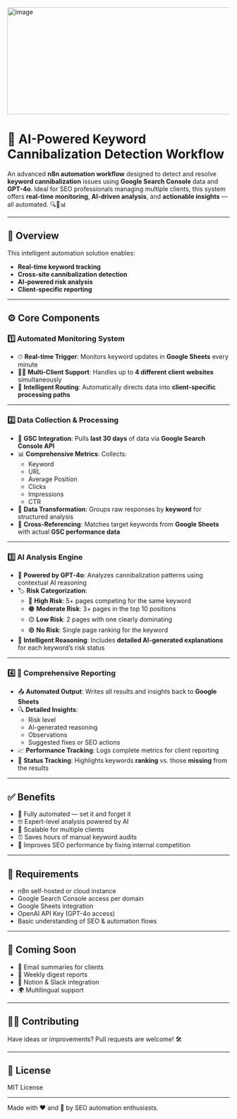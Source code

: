 <img width="712" height="242" alt="image" src="https://github.com/user-attachments/assets/8177b63a-caf3-463a-8d5e-8473fd5fb335" />

# 🚀 AI-Powered Keyword Cannibalization Detection Workflow

An advanced **n8n automation workflow** designed to detect and resolve **keyword cannibalization** issues using **Google Search Console** data and **GPT-4o**. Ideal for SEO professionals managing multiple clients, this system offers **real-time monitoring**, **AI-driven analysis**, and **actionable insights** — all automated. 🔍🤖📊

---

## 🧩 Overview

This intelligent automation solution enables:
- **Real-time keyword tracking**
- **Cross-site cannibalization detection**
- **AI-powered risk analysis**
- **Client-specific reporting**

---

## ⚙️ Core Components

### 1️⃣ Automated Monitoring System

- ⏱ **Real-time Trigger**: Monitors keyword updates in **Google Sheets** every minute
- 🧑‍💼 **Multi-Client Support**: Handles up to **4 different client websites** simultaneously
- 🧠 **Intelligent Routing**: Automatically directs data into **client-specific processing paths**

---

### 2️⃣ Data Collection & Processing

- 🔌 **GSC Integration**: Pulls **last 30 days** of data via **Google Search Console API**
- 📊 **Comprehensive Metrics**: Collects:
  - Keyword
  - URL
  - Average Position
  - Clicks
  - Impressions
  - CTR
- 🔄 **Data Transformation**: Groups raw responses by **keyword** for structured analysis
- 🧬 **Cross-Referencing**: Matches target keywords from **Google Sheets** with actual **GSC performance data**

---

### 3️⃣ AI Analysis Engine

- 🤖 **Powered by GPT-4o**: Analyzes cannibalization patterns using contextual AI reasoning
- 🏷 **Risk Categorization**:
  - 🔴 **High Risk**: 5+ pages competing for the same keyword
  - 🟠 **Moderate Risk**: 3+ pages in the top 10 positions
  - 🟡 **Low Risk**: 2 pages with one clearly dominating
  - 🟢 **No Risk**: Single page ranking for the keyword
- 🧠 **Intelligent Reasoning**: Includes **detailed AI-generated explanations** for each keyword’s risk status

---

### 4️⃣ 📑 Comprehensive Reporting

- 📤 **Automated Output**: Writes all results and insights back to **Google Sheets**
- 🔍 **Detailed Insights**:
  - Risk level
  - AI-generated reasoning
  - Observations
  - Suggested fixes or SEO actions
- 📈 **Performance Tracking**: Logs complete metrics for client reporting
- 🚨 **Status Tracking**: Highlights keywords **ranking** vs. those **missing** from the results

---

## ✅ Benefits

- 🔄 Fully automated — set it and forget it
- 🤓 Expert-level analysis powered by AI
- 💼 Scalable for multiple clients
- ⏰ Saves hours of manual keyword audits
- 🎯 Improves SEO performance by fixing internal competition

---

## 📎 Requirements

- n8n self-hosted or cloud instance
- Google Search Console access per domain
- Google Sheets integration
- OpenAI API Key (GPT-4o access)
- Basic understanding of SEO & automation flows

---

## 📌 Coming Soon

- 📧 Email summaries for clients
- 📅 Weekly digest reports
- 📂 Notion & Slack integration
- 🌍 Multilingual support

---

## 👨‍💻 Contributing

Have ideas or improvements? Pull requests are welcome! 🛠

---

## 📄 License

MIT License

---

Made with ❤️ and 🤖 by SEO automation enthusiasts.
